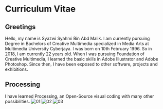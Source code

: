 # Curriculum Vitae

## Greetings
Hello, my name is Syazwi Syahmi Bin Abd Malik. I am currently pursuing Degree in Bachelors of Creative Multimedia specialized in Media Arts at Multimedia University Cyberjaya. 
I was born on 10th February 1996.  So in 2018, I am currently 22 years old.
When I was pursuing Foundation of Creative Multimedia, I learned the basic skills in Adobe Illustrator and Adobe Photoshop. Since then, I have been exposed to other software, projects and exhibitions.
## Processing
I have learned Processing, an Open-Source visual coding with many other possibilities. 
![01](https://user-images.githubusercontent.com/35996518/36604729-859d2fe8-18f9-11e8-8875-04162cdf772a.JPG)
![02](https://user-images.githubusercontent.com/35996518/36604892-04275c3a-18fa-11e8-901a-ff3926489aff.JPG)
![03](https://user-images.githubusercontent.com/35996518/36604895-05d2580a-18fa-11e8-96be-c12533cd0ff0.JPG)



